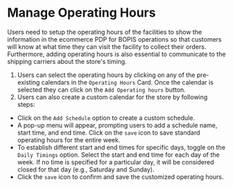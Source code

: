 # Manage Operating Hours

Users need to setup the operating hours of the facilities to show the information in the ecommerce PDP for BOPIS operations so that customers will know at what time they can visit the facility to collect their orders. Furthermore, adding operating hours is also essential to communicate to the shipping carriers about the store's timing.

1. Users can select the operating hours by clicking on any of the pre-existing calendars in the `Operating Hours` Card. Once the calendar is selected they can click on the `Add Operating hours` button.
2. Users can also create a custom calendar for the store by following steps:

* Click on the `Add Schedule` option to create a custom schedule.
* A pop-up menu will appear, prompting users to add a schedule name, start time, and end time. Click on the `save` icon to save standard operating hours for the entire week.
* To establish different start and end times for specific days, toggle on the `Daily Timings` option. Select the start and end time for each day of the week. If no time is specified for a particular day, it will be considered closed for that day (e.g., Saturday and Sunday).
* Click the `save` icon to confirm and save the customized operating hours.
